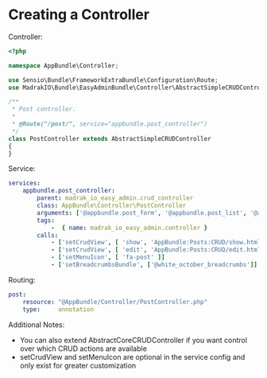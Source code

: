 Creating a Controller
=======================

Controller:
```php
<?php

namespace AppBundle\Controller;

use Sensio\Bundle\FrameworkExtraBundle\Configuration\Route;
use MadrakIO\Bundle\EasyAdminBundle\Controller\AbstractSimpleCRUDController;

/**
 * Post controller.
 *
 * @Route("/post/", service="appbundle.post_controller")
 */
class PostController extends AbstractSimpleCRUDController
{
}
```

Service:
```yaml
services:
    appbundle.post_controller:
        parent: madrak_io_easy_admin.crud_controller
        class: AppBundle\Controller\PostController
        arguments: ['@appbundle.post_form', '@appbundle.post_list', '@appbundle.post_show', 'AppBundle\Entity\Post']
        tags:
            -  { name: madrak_io_easy_admin.controller }
        calls:
            - ['setCrudView', [ 'show', 'AppBundle:Posts:CRUD/show.html.twig' ] ]
            - ['setCrudView', [ 'edit', 'AppBundle:Posts:CRUD/edit.html.twig' ] ]
            - ['setMenuIcon', [ 'fa-post' ]]
            - ['setBreadcrumbsBundle', ['@white_october_breadcrumbs']]
```

Routing:
```yaml
post:
    resource: "@AppBundle/Controller/PostController.php"
    type:     annotation
```

Additional Notes:
* You can also extend AbstractCoreCRUDController if you want control over which CRUD actions are available
* setCrudView and setMenuIcon are optional in the service config and only exist for greater customization
